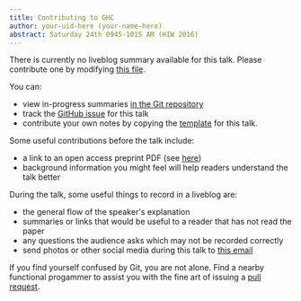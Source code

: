 ```yaml
---
title: Contributing to GHC
author: your-uid-here (your-name-here)
abstract: Saturday 24th 0945-1015 AM (HIW 2016)
---
```


There is currently no liveblog summary available for this talk. Please contribute one by modifying [this file](https://github.com/ocamllabs/icfp2016-blog/blob/master/HIW/contributing-to-ghc.md).

You can:
* view in-progress summaries [in the Git repository](https://github.com/ocamllabs/icfp2016-blog/tree/master/HIW/contributing-to-ghc/)
* track the [GitHub issue](https://github.com/ocamllabs/icfp2016-blog/issues/174) for this talk
* contribute your own notes by copying the [template](contributing-to-ghc/template.md) for this talk.

Some useful contributions before the talk include:
* a link to an open access preprint PDF (see [here](https://github.com/gasche/icfp2016-papers))
* background information you might feel will help readers understand the talk better

During the talk, some useful things to record in a liveblog are:
* the general flow of the speaker's explanation
* summaries or links that would be useful to a reader that has not read the paper
* any questions the audience asks which may not be recorded correctly
* send photos or other social media during this talk to [this email](mailto:icfp16.photos@gmail.com?subject=HIW:contributing-to-ghc)

If you find yourself confused by Git, you are not alone. Find a nearby functional progammer
to assist you with the fine art of issuing a [pull request](https://help.github.com/articles/about-pull-requests/).

